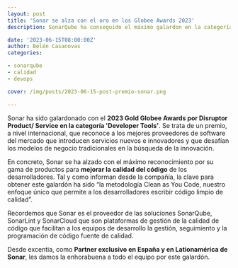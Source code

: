 ```yaml
---
layout: post
title: 'Sonar se alza con el oro en los Globee Awards 2023'
description: SonarQube ha conseguido el máximo galardon en la categoría de Herramientas para desarrolladores de los Globee Awards 2023.

date: '2023-06-15T08:00:00Z'
author: Belén Casanovas
categories:

- sonarqube
- calidad
- devops

cover: /img/posts/2023-06-15-post-premio-sonar.png

---
```


Sonar ha sido galardonado con el **2023 Gold Globee Awards por Disruptor Product/ Service en la categoría 'Developer Tools'**. Se trata de un premio, a nivel internacional, que reconoce a los mejores proveedores de software del mercado que introducen servicios nuevos e innovadores y que desafían los modelos de negocio tradicionales en la búsqueda de la innovación. 

En concreto, Sonar se ha alzado con el máximo reconocimiento por su gama de productos para **mejorar la calidad del código** de los desarrolladores. Tal y como informan desde la compañía, la clave para obtener este galardón ha sido “la metodología Clean as You Code, nuestro enfoque único que permite a los desarrolladores escribir código limpio de calidad”.

Recordemos que Sonar es el proveedor de las soluciones SonarQube, SonarLint y SonarCloud que son plataformas de gestión de la calidad de código que facilitan a los equipos de desarrollo la gestión, seguimiento y la programación de código fuente de calidad. 

Desde excentia, como **Partner exclusivo en España y en Lationamérica de Sonar**, les damos la enhorabuena a todo el equipo por este galardón.
